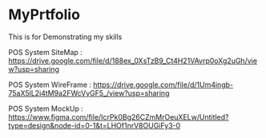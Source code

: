 # MyPrtfolio
This is for Demonstrating my skills



POS System SiteMap : https://drive.google.com/file/d/188ex_0XsTzB9_Ct4H21VAvrp0oXg2uGh/view?usp=sharing

POS System WireFrame : https://drive.google.com/file/d/1Um4ingb-75aX5lL2j4tM9a2FWcVyGF5_/view?usp=sharing

POS System MockUp : https://www.figma.com/file/IcrPk0Bg26CZmMrOeuXELw/Untitled?type=design&node-id=0-1&t=LHOf1nrV8OUGiFy3-0

